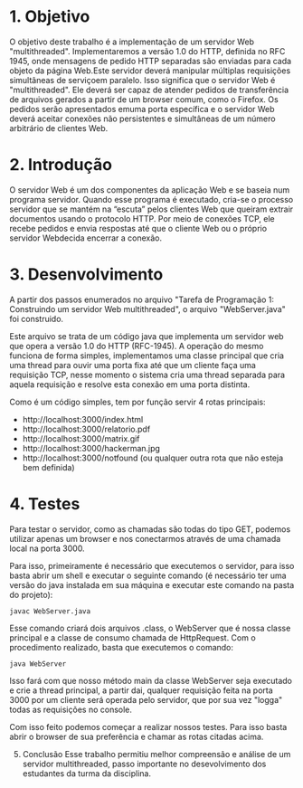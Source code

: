 # 1. Objetivo

O  objetivo  deste  trabalho  é  a  implementação  de  um  servidor  Web  "multithreaded". Implementaremos  a  versão  1.0  do  HTTP,  definida  no  RFC  1945,  onde  mensagens  de pedido  HTTP  separadas  são  enviadas  para  cada  objeto  da  página  Web.Este  servidor deverá manipular múltiplas requisições simultâneas de serviçoem paralelo. Isso significa que  o  servidor  Web  é  "multithreaded".  Ele  deverá  ser  capaz  de  atender  pedidos  de transferência  de  arquivos  gerados  a  partir  de  um  browser  comum,  como  o  Firefox.  Os pedidos  serão  apresentados  emuma  porta  específica  e  o  servidor  Web  deverá  aceitar conexões não persistentes e simultâneas de um número arbitrário de clientes Web.

# 2. Introdução
O  servidor  Web  é  um  dos  componentes  da  aplicação  Web  e  se  baseia  num  programa servidor. Quando esse programa é executado, cria-se o processo servidor que se mantém na “escuta” pelos clientes Web que queiram extrair documentos usando o protocolo HTTP. Por meio de conexões TCP, ele recebe pedidos e envia respostas até que o cliente Web ou o próprio servidor Webdecida encerrar a conexão.

# 3. Desenvolvimento
A partir dos passos enumerados no arquivo "Tarefa de Programação 1: Construindo um servidor Web multithreaded", o arquivo "WebServer.java" foi construido. 

Este arquivo se trata de um código java que implementa um servidor web que opera a versão 1.0 do HTTP (RFC-1945). A operação do mesmo funciona de forma simples, implementamos uma classe principal que cria uma thread para ouvir uma porta fixa até que um cliente faça uma requisição TCP, nesse momento o sistema cria uma thread separada para aquela requisição e resolve esta conexão em uma porta distinta.

Como é um código simples, tem por função servir 4 rotas principais:

- http://localhost:3000/index.html
- http://localhost:3000/relatorio.pdf
- http://localhost:3000/matrix.gif
- http://localhost:3000/hackerman.jpg
- http://localhost:3000/notfound (ou qualquer outra rota que não esteja bem definida)

# 4. Testes
Para testar o servidor, como as chamadas são todas do tipo GET, podemos utilizar apenas um browser e nos conectarmos através de uma chamada local na porta 3000.

Para isso, primeiramente é necessário que executemos o servidor, para isso basta abrir um shell e executar o seguinte comando (é necessário ter uma versão do java instalada em sua máquina e executar este comando na pasta do projeto):

``` javac WebServer.java ```

Esse comando criará dois arquivos .class, o WebServer que é nossa classe principal e a classe de consumo chamada de HttpRequest. Com o procedimento realizado, basta que executemos o comando: 

``` java WebServer ```

Isso fará com que nosso método main da classe WebServer seja executado e crie a thread principal, a partir dai, qualquer requisição feita na porta 3000 por um cliente será operada pelo servidor, que por sua vez "logga" todas as requisições no console.

Com isso feito podemos começar a realizar nossos testes. Para isso basta abrir o browser de sua preferência e chamar as rotas citadas acima.

5. Conclusão
Esse trabalho permitiu melhor compreensão e análise de um servidor multithreaded, passo importante no desevolvimento dos estudantes da turma da disciplina.